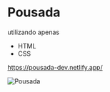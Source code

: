 # Pousada
utilizando apenas 

- HTML
- CSS


https://pousada-dev.netlify.app/


![Pousada](https://user-images.githubusercontent.com/82901722/144359329-f894f7fa-8300-4fba-a746-ddb737644d88.gif)
